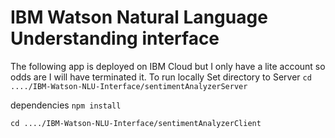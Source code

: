 # IBM Watson Natural Language Understanding interface

The following app is deployed on IBM Cloud but I only have a lite account so odds are I will have terminated it.
To run locally
Set directory to Server
```cd ..../IBM-Watson-NLU-Interface/sentimentAnalyzerServer```

dependencies
```npm install```

```cd ..../IBM-Watson-NLU-Interface/sentimentAnalyzerClient```
